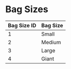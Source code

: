 # Bag Sizes

| Bag Size ID | Bag Size |
| :--- | :--- |
| 1 | Small |
| 2 | Medium |
| 3 | Large |
| 4 | Giant |

